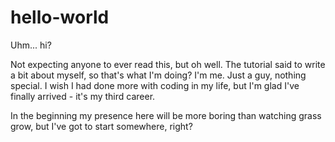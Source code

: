 # hello-world

Uhm... hi?

Not expecting anyone to ever read this, but oh well. The tutorial said to write a bit about myself, so that's what I'm doing?
I'm me. Just a guy, nothing special. I wish I had done more with coding in my life, but I'm glad I've finally arrived - it's my third career.

In the beginning my presence here will be more boring than watching grass grow, but I've got to start somewhere, right?
